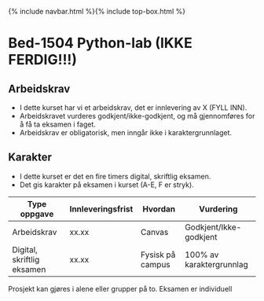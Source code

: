 {% include navbar.html %}{% include top-box.html %}
# Bed-1504 Python-lab (IKKE FERDIG!!!)

## Arbeidskrav
- I dette kurset har vi et arbeidskrav, det er innlevering av X (FYLL INN).
- Arbeidskravet vurderes godkjent/ikke-godkjent, og må gjennomføres for å få ta eksamen i faget.
- Arbeidskrav er obligatorisk, men inngår ikke i karaktergrunnlaget.

## Karakter
- I dette kurset er det en fire timers digital, skriftlig eksamen.
- Det gis karakter på eksamen i kurset (A-E, F er stryk).


| Type oppgave   | Innleveringsfrist | Hvordan |Vurdering |
|------------------------------------|-------------------|-----------|-----------|
|Arbeidskrav  |  xx.xx        | Canvas   |Godkjent/Ikke-godkjent|
|Digital, skriftlig eksamen|xx.xx     | Fysisk på campus    |100% av karaktergrunnlag|

Prosjekt kan gjøres i alene eller grupper på to. Eksamen er individuell
